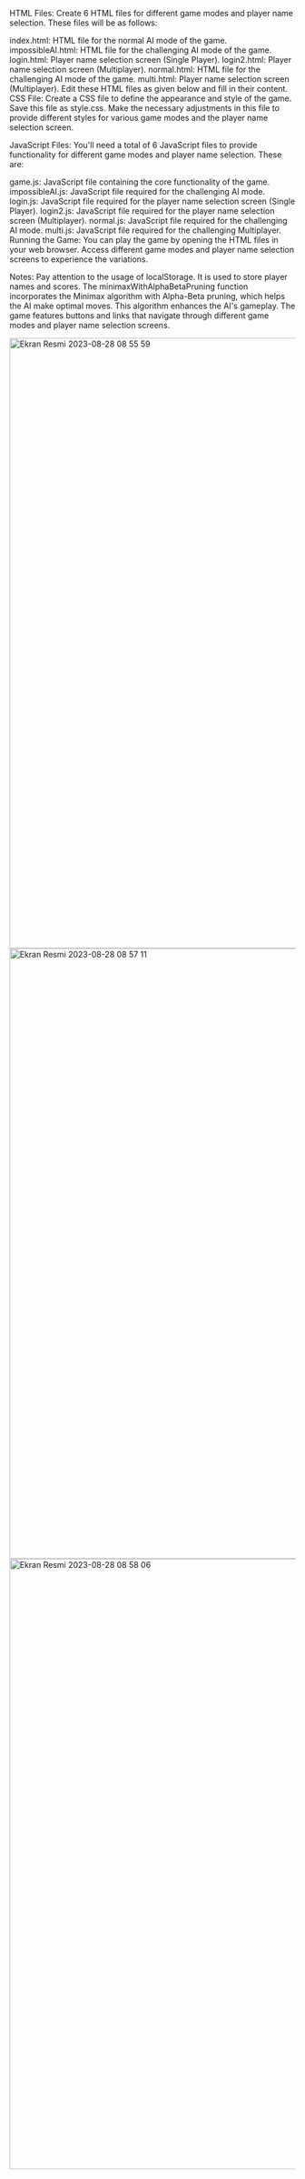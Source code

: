 HTML Files:
Create 6 HTML files for different game modes and player name selection. These files will be as follows:

index.html: HTML file for the normal AI mode of the game.
impossibleAI.html: HTML file for the challenging AI mode of the game.
login.html: Player name selection screen (Single Player).
login2.html: Player name selection screen (Multiplayer).
normal.html: HTML file for the challenging AI mode of the game.
multi.html: Player name selection screen (Multiplayer).
Edit these HTML files as given below and fill in their content.
CSS File:
Create a CSS file to define the appearance and style of the game. Save this file as style.css. Make the necessary adjustments in this file to provide different styles for various game modes and the player name selection screen.

JavaScript Files:
You'll need a total of 6 JavaScript files to provide functionality for different game modes and player name selection. These are:

game.js: JavaScript file containing the core functionality of the game.
impossibleAI.js: JavaScript file required for the challenging AI mode.
login.js: JavaScript file required for the player name selection screen (Single Player).
login2.js: JavaScript file required for the player name selection screen (Multiplayer).
normal.js: JavaScript file required for the challenging AI mode.
multi.js: JavaScript file required for the challenging Multiplayer.
Running the Game:
You can play the game by opening the HTML files in your web browser. Access different game modes and player name selection screens to experience the variations.

Notes:
Pay attention to the usage of localStorage. It is used to store player names and scores.
The minimaxWithAlphaBetaPruning function incorporates the Minimax algorithm with Alpha-Beta pruning, which helps the AI make optimal moves. This algorithm enhances the AI's gameplay.
The game features buttons and links that navigate through different game modes and player name selection screens.

<img width="1074" alt="Ekran Resmi 2023-08-28 08 55 59" src="https://github.com/mustafagodel/xoxgame/assets/89693873/7ea469e5-5f33-44ac-b3c9-7a1e49a16527">

<img width="1074" alt="Ekran Resmi 2023-08-28 08 57 11" src="https://github.com/mustafagodel/xoxgame/assets/89693873/bac0631b-a279-4e00-91be-2f94682c9458">

<img width="1074" alt="Ekran Resmi 2023-08-28 08 58 06" src="https://github.com/mustafagodel/xoxgame/assets/89693873/a1829adc-c90c-4ebd-85c3-e45ac1ea2f7e">
